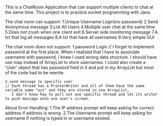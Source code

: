 This is a ChatRoom Application that can support multiple clients to chat at the same time.
This project is to practice socket programming with Java.

The chat room can support:
	1.Unique Username Login(no password)
	2.Send Anonymous message
	3.List All Users
	4.Multiple user chat at the same time
	5.Does not crush when one client exit
	6.Server side monitoring message
	7.A txt that log all messages
	8.A txt that have all usernames
	9.Very simple GUI

The chat room does not support:
	1.password Login 
	// I forget to implement password at the first place. When I realized that I have to associate username with password,
	   I knew I used wrong data structure. I should have use map instead of ArrayList to store usernames. I could also
	   create a 'User' object that has password field in it and put in my ArrayList but most of the code had to be rewrite.
	   
	2.send message to specific user
	// Each thread has a PrinterWriter and all of them have the same variable name "out" and they are stored in one ArrayList, 
	   I don't know how to pull out one specific thread and let its writer to push message onto one user's screen.

	
About Error Handling:
	1.The IP address prompt will keep asking for correct address if address is wrong.
	2.The Username prompt will keep asking for username if nothing is typed in or 		username existed.
	
	   
	